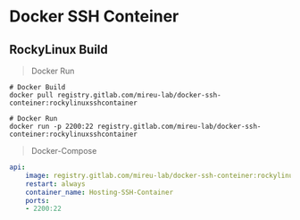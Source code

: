 # Docker SSH Conteiner




## RockyLinux Build

> Docker Run
```
# Docker Build
docker pull registry.gitlab.com/mireu-lab/docker-ssh-conteiner:rockylinuxsshcontainer

# Docker Run
docker run -p 2200:22 registry.gitlab.com/mireu-lab/docker-ssh-conteiner:rockylinuxsshcontainer
```


> Docker-Compose
```yml
api:
    image: registry.gitlab.com/mireu-lab/docker-ssh-conteiner:rockylinuxsshcontainer
    restart: always
    container_name: Hosting-SSH-Container
    ports:
    - 2200:22
```